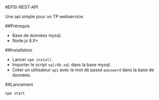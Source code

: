 #EPSI-REST-API

Une api simple pour un TP webservice.

##Prérequis

 - Base de données mysql.
 - Node.js 6.X+

##Installation

 - Lancer `npm install`.
 - Importer le script `sql/db.sql` dans la base mysql.
 - Créer un utilisateur `api` avec le mot de passe `password` dans la base de données.

##Lancement

`npm start`